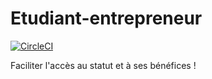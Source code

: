 # Etudiant-entrepreneur
[![CircleCI](https://circleci.com/gh/sgmap/etudiant-entrepreneur.svg?style=svg)](https://circleci.com/gh/sgmap/etudiant-entrepreneur)

Faciliter l'accès au statut et à ses bénéfices !